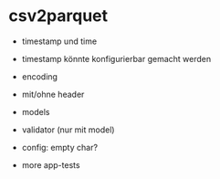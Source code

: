 # csv2parquet

- timestamp und time
- timestamp könnte konfigurierbar gemacht werden
- encoding
- mit/ohne header
- models
- validator (nur mit model)
- config: empty char?

- more app-tests
